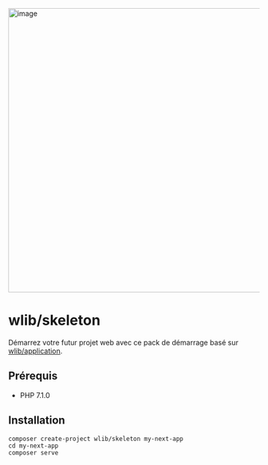 <img width="948" height="570" alt="image" src="https://github.com/user-attachments/assets/2001c3c0-8556-419e-afe1-61a0f34d2bee" />

# wlib/skeleton

Démarrez votre futur projet web avec ce pack de démarrage basé sur [wlib/application](https://github.com/SamRay1024/wlib-application).

## Prérequis

- PHP 7.1.0

## Installation

```shell
composer create-project wlib/skeleton my-next-app
cd my-next-app
composer serve
```
